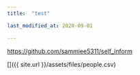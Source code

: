 ```yaml
---
title:  "test"

last_modified_at: 2020-09-01

---
```


https://github.com/sammiee5311/self_inform

[]({{ site.url }}/assets/files/people.csv)